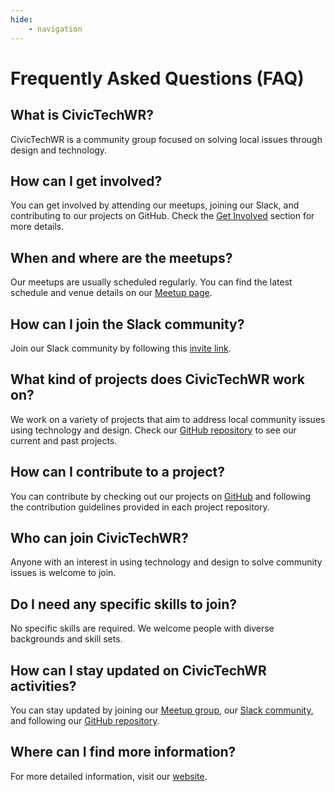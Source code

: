 ```yaml
---
hide:
    - navigation
---
```

# Frequently Asked Questions (FAQ)

## What is CivicTechWR?

CivicTechWR is a community group focused on solving local issues through design and technology.

## How can I get involved?

You can get involved by attending our meetups, joining our Slack, and contributing to our projects on GitHub. Check the [Get Involved](index.md#get-involved) section for more details.

## When and where are the meetups?

Our meetups are usually scheduled regularly. You can find the latest schedule and venue details on our [Meetup page](https://www.meetup.com/civictechwr/).

## How can I join the Slack community?

Join our Slack community by following this [invite link](https://join.slack.com/t/civictechwr/shared_invite/zt-2ldijjy0i-gaGvPkuafPt9Zpn7jml70w).

## What kind of projects does CivicTechWR work on?

We work on a variety of projects that aim to address local community issues using technology and design. Check our [GitHub repository](https://github.com/CivicTechWR) to see our current and past projects.

## How can I contribute to a project?

You can contribute by checking out our projects on [GitHub](https://github.com/CivicTechWR) and following the contribution guidelines provided in each project repository.

## Who can join CivicTechWR?

Anyone with an interest in using technology and design to solve community issues is welcome to join.

## Do I need any specific skills to join?

No specific skills are required. We welcome people with diverse backgrounds and skill sets.

## How can I stay updated on CivicTechWR activities?

You can stay updated by joining our [Meetup group](https://www.meetup.com/civictechwr/), our [Slack community](https://join.slack.com/t/civictechwr/shared_invite/zt-2ldijjy0i-gaGvPkuafPt9Zpn7jml70w), and following our [GitHub repository](https://github.com/CivicTechWR).

## Where can I find more information?

For more detailed information, visit our [website](https://civictechwr.org).
